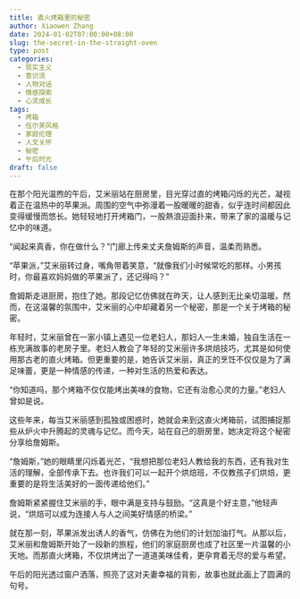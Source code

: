 ```yaml
---
title: 直火烤箱里的秘密
author: Xiaowen Zhang
date: 2024-01-02T07:00:00+08:00
slug: the-secret-in-the-straight-oven
type: post
categories:
  - 现实主义
  - 意识流
  - 人物对话
  - 情感探索
  - 心灵成长
tags:
  - 烤箱
  - 伍尔芙风格
  - 家庭伦理
  - 人文关怀
  - 秘密
  - 午后时光
draft: false
---
```


在那个阳光温煦的午后，艾米丽站在厨房里，目光穿过直的烤箱闪烁的光芒，凝视着正在温热中的苹果派。周围的空气中弥漫着一股暖暖的甜香，似乎连时间都因此变得缓慢而悠长。她轻轻地打开烤箱门，一股熱浪迎面扑来，带来了家的温暖与记忆中的味道。

“闻起来真香，你在做什么？”门廊上传来丈夫詹姆斯的声音，温柔而熟悉。

“苹果派，”艾米丽转过身，嘴角带着笑意，“就像我们小时候常吃的那样。小男孩时，你最喜欢妈妈做的苹果派了，还记得吗？”

詹姆斯走进厨房，抱住了她。那段记忆仿佛就在昨天，让人感到无比亲切温暖。然而，在这温馨的氛围中，艾米丽的心中却藏着另一个秘密，那是一个关于烤箱的秘密。

年轻时，艾米丽曾在一家小镇上遇见一位老妇人，那妇人一生未婚，独自生活在一栋充满故事的老房子里。老妇人教会了年轻的艾米丽许多烘焙技巧，尤其是如何使用那古老的直火烤箱。但更重要的是，她告诉艾米丽，真正的烹饪不仅仅是为了满足味蕾，更是一种情感的传递，一种对生活的热爱和表达。

“你知道吗，那个烤箱不仅仅能烤出美味的食物，它还有治愈心灵的力量。”老妇人曾如是说。

这些年来，每当艾米丽感到孤独或困惑时，她就会来到这直火烤箱前，试图捕捉那些从炉火中升腾起的灵魂与记忆。而今天，站在自己的厨房里，她决定将这个秘密分享给詹姆斯。

“詹姆斯，”她的眼睛里闪烁着光芒，“我想把那位老妇人教给我的东西，还有我对生活的理解，全部传承下去。也许我们可以一起开个烘焙班，不仅教孩子们烘焙，更重要的是将生活美好的一面传递给他们。”

詹姆斯紧紧握住艾米丽的手，眼中满是支持与鼓励。“这真是个好主意，”他轻声说，“烘焙可以成为连接人与人之间美好情感的桥梁。”

就在那一刻，苹果派发出诱人的香气，仿佛在为他们的计划加油打气。从那以后，艾米丽和詹姆斯开始了一段新的旅程，他们的家庭厨房也成了社区里一片温馨的小天地。而那直火烤箱，不仅烘烤出了一道道美味佳肴，更孕育着无尽的爱与希望。

午后的阳光透过窗户洒落，照亮了这对夫妻幸福的背影，故事也就此画上了圆满的句号。